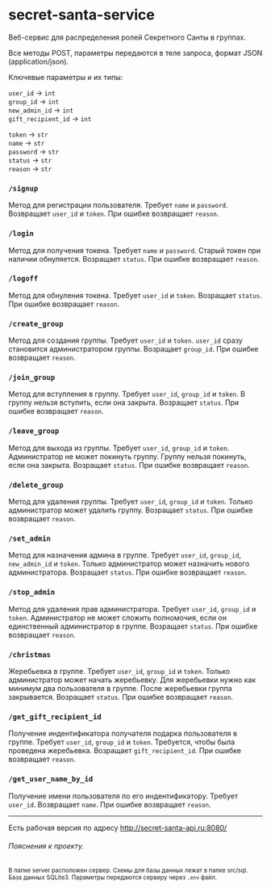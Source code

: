 # secret-santa-service
Веб-сервис для распределения ролей Секретного Санты в группах.

Все методы POST, параметры передаются в теле запроса, формат JSON (application/json).

Ключевые параметры и их типы:

`user_id` -> `int`<br>
`group_id` -> `int`<br>
`new_admin_id` -> `int`<br>
`gift_recipient_id` -> `int`<br>

`token` -> `str`<br>
`name` -> `str`<br>
`password` -> `str`<br>
`status` -> `str`<br>
`reason` -> `str`<br>

### `/signup` ###
Метод для регистрации пользователя. Требует `name` и `password`. Возвращает `user_id` и `token`. При ошибке возвращает `reason`.

### `/login` ###
Метод для получения токена. Требует `name` и `password`. Старый токен при наличии обнуляется. Возращает `status`. При ошибке возвращает `reason`.

### `/logoff` ###
Метод для обнуления токена. Требует `user_id` и `token`. Возращает `status`. При ошибке возвращает `reason`.


### `/create_group` ###
Метод для создания группы. Требует `user_id` и `token`. `user_id` сразу становится администратором группы. Возращает `group_id`. При ошибке возвращает `reason`.

### `/join_group` ###
Метод для вступления в группу. Требует `user_id`, `group_id` и `token`. В группу нельзя вступить, если она закрыта. Возращает `status`. При ошибке возвращает `reason`.

### `/leave_group` ###
Метод для выхода из группы. Требует `user_id`, `group_id` и `token`. Администратор не может покинуть группу. Группу нельзя покинуть, если она закрыта. Возращает `status`. При ошибке возвращает `reason`.

### `/delete_group` ###
Метод для удаления группы. Требует `user_id`, `group_id` и `token`. Только администратор может удалить группу. Возращает `status`. При ошибке возвращает `reason`.

### `/set_admin` ###
Метод для назначения админа в группе. Требует `user_id`, `group_id`, `new_admin_id` и `token`. Только администратор может назначить нового администратора. Возращает `status`. При ошибке возвращает `reason`.

### `/stop_admin` ###
Метод для удаления прав администратора. Требует `user_id`, `group_id` и `token`. Администратор не может сложить полномочия, если он единственный администратор в группе. Возращает `status`. При ошибке возвращает `reason`.

### `/christmas` ###
Жеребьевка в группе. Требует `user_id`, `group_id` и `token`. Только администратор может начать жеребьевку. Для жеребьевки нужно как минимум два пользователя в группе. После жеребьевки группа закрывается. Возращает `status`. При ошибке возвращает `reason`.


### `/get_gift_recipient_id` ###
Получение индентификатора получателя подарка пользователя в группе. Требует `user_id`, `group_id` и `token`. Требуется, чтобы была проведена жеребьевка. Возращает `gift_recipient_id`. При ошибке возвращает `reason`.

### `/get_user_name_by_id` ###
Получение имени пользователя по его индентификатору. Требует `user_id`. Возвращает `name`. При ошибке возвращает `reason`.


---
Есть рабочая версия по адресу http://secret-santa-api.ru:8080/

###### Пояснения к проекту.
<sub>В папке server расположен сервер. Схемы для базы данных лежат в папке src/sql. База данных SQLite3. Параметры передаются серверу через `.env` файл.</sub>
